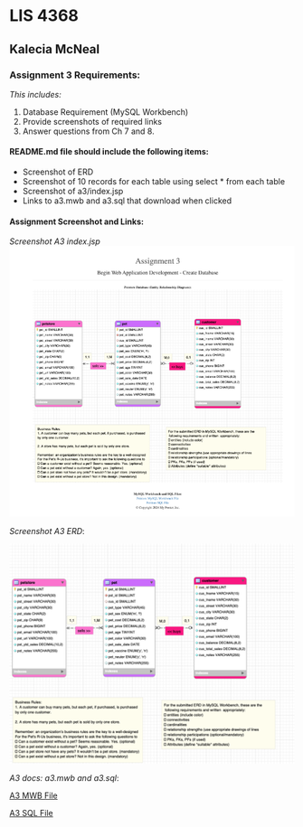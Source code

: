 # LIS 4368

## Kalecia McNeal

### Assignment 3 Requirements:

*This includes:*

1. Database Requirement (MySQL Workbench)
2. Provide screenshots of required links 
3. Answer questions from Ch 7 and 8. 

#### README.md file should include the following items:

* Screenshot of ERD
* Screenshot of 10 records for each table using select * from each table
* Screenshot of a3/index.jsp
* Links to a3.mwb and a3.sql that download when clicked

#### Assignment Screenshot and Links:

*Screenshot A3 index.jsp*
![A3 Index](img/a3_index.png "A3 Index")

*Screenshot A3 ERD*:

![A3 ERD](img/a3.png "ERD based upon A3 Requirements")

*A3 docs: a3.mwb and a3.sql*:

[A3 MWB File](docs/a3.mwb "A3 ERD in .mwb format")

[A3 SQL File](docs/a3.sql "A3 SQL Script")
